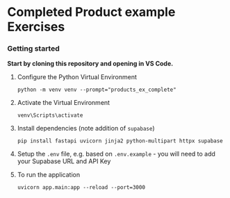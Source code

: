 # Completed Product example Exercises



### Getting started

**Start by cloning this repository and opening in VS Code.**

1. Configure the Python Virtual Environment

   `python -m venv venv --prompt="products_ex_complete"`

2. Activate the Virtual Environment

   `venv\Scripts\activate`

3. Install dependencies (note addition of `supabase`)

   `pip install fastapi uvicorn jinja2 python-multipart httpx supabase`

4. Setup the `.env` file, e.g. based on `.env.example` - you will need to add your Supabase URL and API Key

5. To run the application

   `uvicorn app.main:app --reload --port=3000`
